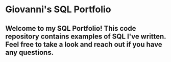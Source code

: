 # Giovanni's SQL Portfolio

## Welcome to my SQL Portfolio! This code repository contains examples of SQL I've written. Feel free to take a look and reach out if you have any questions.
